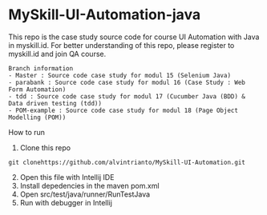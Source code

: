 # MySkill-UI-Automation-java

This repo is the case study source code for course UI Automation with Java in myskill.id. For better understanding of this repo, please register to myskill.id and join QA course.

```
Branch information
- Master : Source code case study for modul 15 (Selenium Java)
- parabank : Source code case study for modul 16 (Case Study : Web Form Automation)
- tdd : Source code case study for modul 17 (Cucumber Java (BDD) & Data driven testing (tdd))
- POM-example : Source code case study for modul 18 (Page Object Modelling (POM))
```

How to run
1. Clone this repo
```
git clonehttps://github.com/alvintrianto/MySkill-UI-Automation.git
```
2. Open this file with Intellij IDE
3. Install depedencies in the maven pom.xml
4. Open src/test/java/runner/RunTestJava
5. Run with debugger in Intellij
